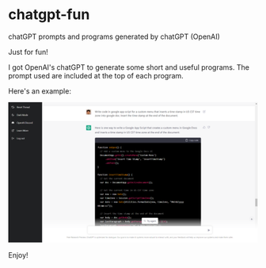 # chatgpt-fun
chatGPT prompts and programs generated by chatGPT (OpenAI)

Just for fun!

I got OpenAI's chatGPT to generate some short and useful programs. The prompt used are included at the top of each program.

Here's an example:

![example session](example-session.png)

Enjoy!
